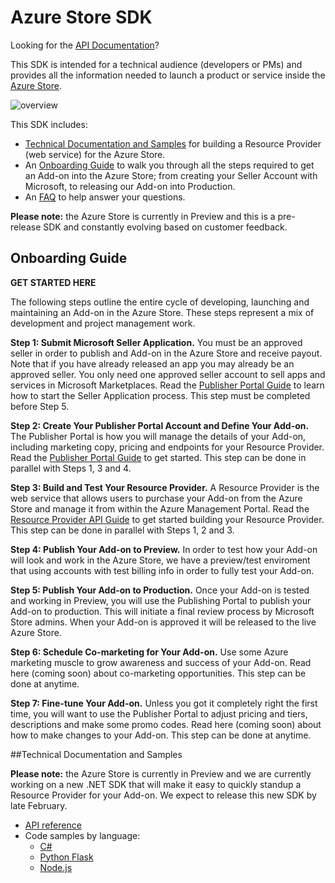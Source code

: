 # Azure Store SDK

Looking for the [API Documentation](https://github.com/WindowsAzure/azure-resource-provider-sdk/tree/master/docs)?

This SDK is intended for a technical audience (developers or PMs) and provides all the information needed to launch a product or service inside the [Azure Store](http://www.windowsazure.com/en-us/store/overview/).  

![overview](https://raw.github.com/WindowsAzure/azure-resource-provider-sdk/master/docs/images/azure-store1.png)  

This SDK includes:
- [Technical Documentation and Samples](https://github.com/WindowsAzure/azure-resource-provider-sdk/blob/master/README.md#technical-documentation-and-samples) for building a Resource Provider (web service) for the Azure Store.
- An [Onboarding Guide](https://github.com/WindowsAzure/azure-resource-provider-sdk/blob/master/README.md#onboarding-guide) to walk you through all the steps required to get an Add-on into the Azure Store; from creating your Seller Account with Microsoft, to releasing our Add-on into Production.
- An [FAQ](https://github.com/WindowsAzure/azure-resource-provider-sdk/tree/master/docs/faq.md) to help answer your questions.

**Please note:** the Azure Store is currently in Preview and this is a pre-release SDK and constantly evolving based on customer feedback.


## Onboarding Guide

**GET STARTED HERE**

The following steps outline the entire cycle of developing, launching and maintaining an Add-on in the Azure Store.  These steps represent a mix of development and project management work.

**Step 1: Submit Microsoft Seller Application.**  You must be an approved seller in order to publish and Add-on in the Azure Store and receive payout.  Note that if you have already released an app you may already be an approved seller.  You only need one approved seller account to sell apps and services in Microsoft Marketplaces.  Read the [Publisher Portal Guide](https://github.com/WindowsAzure/azure-resource-provider-sdk/tree/master/docs/publisher-portal.md) to learn how to start the Seller Application process.  This step must be completed before Step 5.

**Step 2: Create Your Publisher Portal Account and Define Your Add-on.**  The Publisher Portal is how you will manage the details of your Add-on, including marketing copy, pricing and endpoints for your Resource Provider.  Read the [Publisher Portal Guide](https://github.com/WindowsAzure/azure-resource-provider-sdk/tree/master/docs/publisher-portal.md) to get started. This step can be done in parallel with Steps 1, 3 and 4.

**Step 3: Build and Test Your Resource Provider.**  A Resource Provider is the web service that allows users to purchase your Add-on from the Azure Store and manage it from within the Azure Management Portal.  Read the [Resource Provider API Guide](https://github.com/WindowsAzure/azure-resource-provider-sdk/tree/master/docs/README.md) to get started building your Resource Provider.  This step can be done in parallel with Steps 1, 2 and 3.

**Step 4: Publish Your Add-on to Preview.**  In order to test how your Add-on will look and work in the Azure Store, we have a preview/test enviroment that using accounts with test billing info in order to fully test your Add-on.

**Step 5: Publish Your Add-on to Production.** Once your Add-on is tested and working in Preview, you will use the Publishing Portal to publish your Add-on to production.  This will initiate a final review process by Microsoft Store admins.  When your Add-on is approved it will be released to the live Azure Store.

**Step 6: Schedule Co-marketing for Your Add-on.** Use some Azure marketing muscle to grow awareness and success of your Add-on.  Read here (coming soon) about co-marketing opportunities.  This step can be done at anytime.

**Step 7: Fine-tune Your Add-on.**  Unless you got it completely right the first time, you will want to use the Publisher Portal to adjust pricing and tiers, descriptions and make some promo codes.  Read here (coming soon) about how to make changes to your Add-on.  This step can be done at anytime.

##Technical Documentation and Samples

**Please note:** the Azure Store is currently in Preview and we are currently working on a new .NET SDK that will make it easy to quickly standup a Resource Provider for your Add-on.  We expect to release this new SDK by late February.

- [API reference](https://github.com/WindowsAzure/azure-resource-provider-sdk/tree/master/docs)
- Code samples by language:
  - [C#](https://github.com/MetricsHub/AzureStoreRP)
  - [Python Flask](https://github.com/WindowsAzure/azure-resource-provider-sdk/tree/master/samples/python-flask)
  - [Node.js](https://github.com/auth0/node-azure-store)


